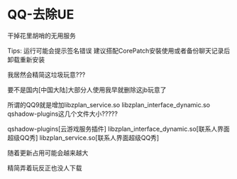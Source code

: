 # QQ-去除UE 
干掉花里胡哨的无用服务

Tips: 运行可能会提示签名错误 建议搭配CorePatch安裝使用或者备份聊天记录后卸载重新安装

我居然会精简这垃圾玩意???

要不是国内[中国大陆]大部分人使用我早就删除这jb玩意了

所谓的QQ9就是增加libzplan_service.so libzplan_interface_dynamic.so qshadow-plugins这几个文件大小?????

qshadow-plugins[云游戏服务插件]
libzplan_interface_dynamic.so[联系人界面超级QQ秀]
libzplan_service.so[联系人界面超级QQ秀]

随着更新占用可能会越来越大

精简弄着玩反正也没人下载
